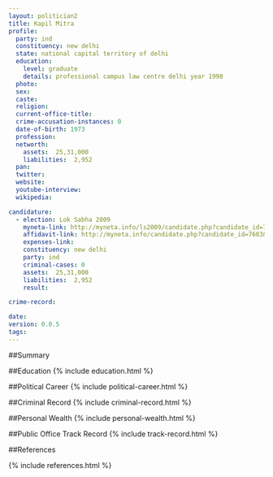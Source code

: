 ```yaml
---
layout: politician2
title: Kapil Mitra
profile: 
  party: ind
  constituency: new delhi
  state: national capital territory of delhi
  education: 
    level: graduate
    details: professional campus law centre delhi year 1998
  photo: 
  sex: 
  caste: 
  religion: 
  current-office-title: 
  crime-accusation-instances: 0
  date-of-birth: 1973
  profession: 
  networth: 
    assets:  25,31,000
    liabilities:  2,952
  pan: 
  twitter: 
  website: 
  youtube-interview: 
  wikipedia: 

candidature: 
  - election: Lok Sabha 2009
    myneta-link: http://myneta.info/ls2009/candidate.php?candidate_id=7683
    affidavit-link: http://myneta.info/candidate.php?candidate_id=7683&scan=original
    expenses-link: 
    constituency: new delhi 
    party: ind
    criminal-cases: 0
    assets:  25,31,000
    liabilities:  2,952
    result:  

crime-record: 

date: 
version: 0.0.5
tags: 
---
```

##Summary


##Education
{% include education.html %}


##Political Career
{% include political-career.html %}


##Criminal Record
{% include criminal-record.html %}


##Personal Wealth
{% include personal-wealth.html %}


##Public Office Track Record
{% include track-record.html %}


##References


{% include references.html %}